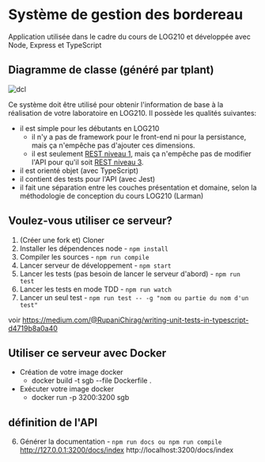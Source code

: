 # Système de gestion des bordereau
Application utilisée dans le cadre du cours de LOG210 et développée avec Node, Express et TypeScript

## Diagramme de classe (généré par tplant)

![dcl](docs/dcl.svg)

Ce système doit être utilisé pour obtenir l'information de base à la réalisation de votre laboratoire en LOG210. Il possède les qualités suivantes:

 - il est simple pour les débutants en LOG210
   - il n'y a pas de framework pour le front-end ni pour la persistance, mais ça n'empêche pas d'ajouter ces dimensions.
   - il est seulement [REST niveau 1](https://restfulapi.net/richardson-maturity-model/#level-one), mais ça n'empêche pas de modifier l'API pour qu'il soit [REST niveau 3](https://restfulapi.net/richardson-maturity-model/#level-three).
 - il est orienté objet (avec TypeScript)
 - il contient des tests pour l'API (avec Jest)
 - il fait une séparation entre les couches présentation et domaine, selon la méthodologie de conception du cours LOG210 (Larman)

## Voulez-vous utiliser ce serveur?

1. (Créer une fork et) Cloner
4. Installer les dépendences node - ```npm install```
5. Compiler les sources - ```npm run compile```
6. Lancer serveur de développement - ```npm start```
7. Lancer les tests (pas besoin de lancer le serveur d'abord) - ```npm run test```
8. Lancer les tests en mode TDD - ```npm run watch```
1. Lancer un seul test - ```npm run test -- -g "nom ou partie du nom d'un test"```

voir https://medium.com/@RupaniChirag/writing-unit-tests-in-typescript-d4719b8a0a40

## Utiliser ce serveur avec Docker
- Création de votre image docker
  - docker build -t sgb --file Dockerfile .
- Exécuter votre image docker
  - docker run -p 3200:3200 sgb

## définition de l'API
6. Générer la documentation - ```npm run docs ou npm run compile```
 http://127.0.0.1:3200/docs/index
 http://localhost:3200/docs/index
